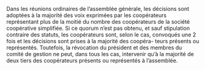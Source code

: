 Dans les réunions ordinaires de l’assemblée générale, les décisions sont adoptées à la majorité des voix exprimées par les coopérateurs représentant plus de la moitié du nombre des coopérateurs de la société coopérative simplifiée.
Si ce quorum n’est pas obtenu, et sauf stipulation contraire des statuts, les coopérateurs sont, selon le cas, convoqués une 2 fois et les décisions sont prises à la majorité des coopéra- teurs présents ou représentés.
Toutefois, la révocation du président et des membres du comité de gestion ne peut, dans tous les cas, intervenir qu’à la majorité de deux tiers des coopérateurs présents ou représentés à l’assemblée.